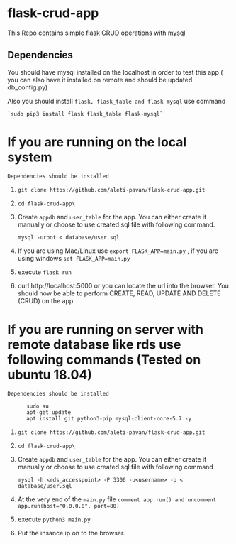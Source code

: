 # flask-crud-app
This Repo contains simple flask CRUD operations with mysql

## Dependencies



You should have mysql installed on the localhost in order to test this app ( you can also have it installed on remote and should be updated db_config.py)

Also you should install `flask, flask_table and flask-mysql` use command

    `sudo pip3 install flask flask_table flask-mysql`


# If you are running on the local system

`Dependencies should be installed`

1. `git clone https://github.com/aleti-pavan/flask-crud-app.git`

2. `cd flask-crud-app\`

3. Create `appdb` and `user_table` for the app. You can either create it manually or choose to use created sql file with following command.

     `mysql -uroot < database/user.sql`


4. If you are using Mac/Linux use `export FLASK_APP=main.py` , if you are using windows `set FLASK_APP=main.py`

5. execute `flask run`

6. curl http://localhost:5000 or you can locate the url into the browser. You should now be able to perform CREATE, READ, UPDATE AND DELETE (CRUD) on the app.



# If you are running on server with remote database like rds use following commands (Tested on ubuntu 18.04)


`Dependencies should be installed`

```   sudo pip3 install flask flask_table flask-mysql
      sudo su
      apt-get update
      apt install git python3-pip mysql-client-core-5.7 -y
```

1. `git clone https://github.com/aleti-pavan/flask-crud-app.git`

2. `cd flask-crud-app\`

3. Create `appdb` and `user_table` for the app. You can either create it manually or choose to use created sql file with following command

    `mysql -h <rds_accesspoint> -P 3306 -u<username> -p < database/user.sql`

4. At the very end of the `main.py` file `comment app.run() and uncomment app.run(host="0.0.0.0", port=80)`

5. execute `python3 main.py`

6. Put the insance ip on to the browser.
